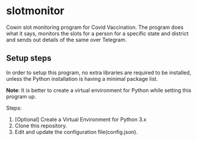 # slotmonitor
Cowin slot monitoring program for Covid Vaccination. The program does what it says, monitors the slots for a person for a specific state and district and sends out details of the same over Telegram.

## Setup steps
In order to setup this program, no extra libraries are required to be installed, unless the Python installation is having a minimal package list.

__Note__: It is better to create a virtual environment for Python while setting this program up.

Steps:
1. [Optional] Create a Virtual Environment for Python 3.x
2. Clone this repository.
3. Edit and update the configuration file(config.json).
